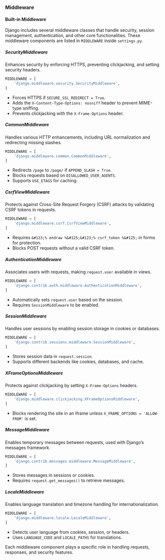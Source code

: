 ### Middleware  

#### Built-in Middleware  

Django includes several middleware classes that handle security, session management, authentication, and other core functionalities. These middleware components are listed in `MIDDLEWARE` inside `settings.py`.  

##### SecurityMiddleware  

Enhances security by enforcing HTTPS, preventing clickjacking, and setting security headers.  

```python
MIDDLEWARE = [
    'django.middleware.security.SecurityMiddleware',
]
```

- Forces HTTPS if `SECURE_SSL_REDIRECT = True`.  
- Adds the `X-Content-Type-Options: nosniff` header to prevent MIME-type sniffing.  
- Prevents clickjacking with the `X-Frame-Options` header.  

##### CommonMiddleware  

Handles various HTTP enhancements, including URL normalization and redirecting missing slashes.  

```python
MIDDLEWARE = [
    'django.middleware.common.CommonMiddleware',
]
```

- Redirects `/page` to `/page/` if `APPEND_SLASH = True`.  
- Blocks requests based on `DISALLOWED_USER_AGENTS`.  
- Supports `USE_ETAGS` for caching.  

##### CsrfViewMiddleware  

Protects against Cross-Site Request Forgery (CSRF) attacks by validating CSRF tokens in requests.  

```python
MIDDLEWARE = [
    'django.middleware.csrf.CsrfViewMiddleware',
]
```

- Requires `&#123;% endraw %&#125;&#123;% csrf_token %&#125;` in forms for protection.  
- Blocks POST requests without a valid CSRF token.  

##### AuthenticationMiddleware  

Associates users with requests, making `request.user` available in views.  

```python
MIDDLEWARE = [
    'django.contrib.auth.middleware.AuthenticationMiddleware',
]
```

- Automatically sets `request.user` based on the session.  
- Requires `SessionMiddleware` to be enabled.  

##### SessionMiddleware  

Handles user sessions by enabling session storage in cookies or databases.  

```python
MIDDLEWARE = [
    'django.contrib.sessions.middleware.SessionMiddleware',
]
```

- Stores session data in `request.session`.  
- Supports different backends like cookies, databases, and cache.  

##### XFrameOptionsMiddleware  

Protects against clickjacking by setting `X-Frame-Options` headers.  

```python
MIDDLEWARE = [
    'django.middleware.clickjacking.XFrameOptionsMiddleware',
]
```

- Blocks rendering the site in an iframe unless `X_FRAME_OPTIONS = 'ALLOW-FROM'` is set.  

##### MessageMiddleware  

Enables temporary messages between requests, used with Django’s messages framework.  

```python
MIDDLEWARE = [
    'django.contrib.messages.middleware.MessageMiddleware',
]
```

- Stores messages in sessions or cookies.  
- Requires `request.get_messages()` to retrieve messages.  

##### LocaleMiddleware  

Enables language translation and timezone handling for internationalization.  

```python
MIDDLEWARE = [
    'django.middleware.locale.LocaleMiddleware',
]
```

- Detects user language from cookies, session, or headers.  
- Uses `LANGUAGE_CODE` and `LOCALE_PATHS` for translations.  

Each middleware component plays a specific role in handling requests, responses, and security features.